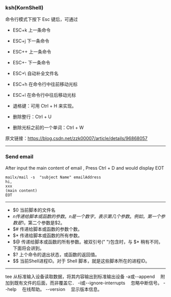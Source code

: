 ### ksh(KornShell)


命令行模式下按下 Esc 键后，可通过

 + ESC+k 上一条命令

 + ESC+j 下一条命令

 + ESC++ 上一条命令

 + ESC+- 下一条命令

 + ESC+\ 自动补全文件名

 + ESC+h 在命令行中往前移动光标

 + ESC+l 在命令行中往后移动光标

 + 退格键：可用 Ctrl + H 来实现。

 + 删除整行：Ctrl + U

 + 删除光标之前的一个单词：Ctrl + W


原文链接：https://blog.csdn.net/zzk00007/article/details/96868057

----

### Send email
After input the main content of email , Press Ctrl + D and  would display EOT
```
mailx/mail -s  "subject Name" emailAddress
hi, 
xxx
(main content)
EOT
```

-----

+ $0	当前脚本的文件名
+ $n	传递给脚本或函数的参数。n 是一个数字，表示第几个参数。例如，第一个参数是$1，第二个参数是$2。
+ $#	传递给脚本或函数的参数个数。
+ $*	传递给脚本或函数的所有参数。
+ $@	传递给脚本或函数的所有参数。被双引号(" ")包含时，与 $* 稍有不同，下面将会讲到。
+ $?	上个命令的退出状态，或函数的返回值。
+ $$	当前Shell进程ID。对于 Shell 脚本，就是这些脚本所在的进程ID。

----
tee 从标准输入设备读取数据，将其内容输出到标准输出设备
-a或--append 　附加到既有文件的后面，而非覆盖它．
-i或--ignore-interrupts 　忽略中断信号。
--help 　在线帮助。
--version 　显示版本信息。
